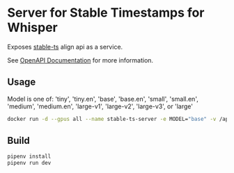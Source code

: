 # Server for Stable Timestamps for Whisper

Exposes [stable-ts](https://github.com/jianfch/stable-ts) align api as a service.

See [OpenAPI Documentation](https://redocly.github.io/redoc/?url=https://raw.githubusercontent.com/flostellbrink/stable-ts-server/main/openapi.json) for more information.

## Usage

Model is one of: 'tiny', 'tiny.en', 'base', 'base.en', 'small', 'small.en', 'medium', 'medium.en', 'large-v1', 'large-v2', 'large-v3', or 'large'

```bash
docker run -d --gpus all --name stable-ts-server -e MODEL="base" -v /app/.cache/whisper -p 8080:80 ghcr.io/flostellbrink/stable-ts-server:main
```

## Build

```bash
pipenv install
pipenv run dev
```
